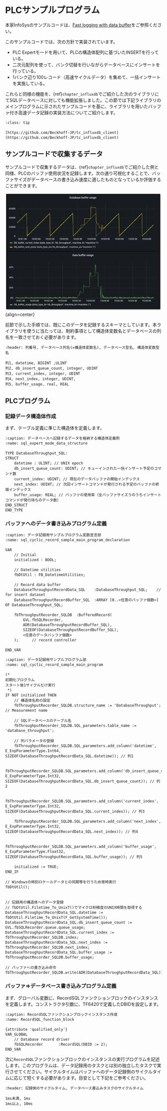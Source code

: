 # PLCサンプルプログラム

本家InfoSysのサンプルコードは、[Fast logging with data buffer](https://infosys.beckhoff.com/content/1033/tf6420_tc3_database_server/6263315851.html?id=94896054945471632)をご参照ください。

このサンプルコードでは、次の方針で実装されています。

* PLC Expertモードを用いて、PLCの構造体配列に基づいたINSERTを行っている。
* 二次元配列を使って、バンク切替を行いながらデータベースにインサートを行っている。
* 1バンク辺り100レコード（高速サイクルデータ）を集めて、一括インサートを実施している。

これらと同様の機能を、{ref}`chapter_influxdb`でご紹介した次のライブラリにてSQLデータベースに対しても機能拡張しました。この節では下記ライブラリのメインプログラムに示されたサンプルコードを基に、ライブラリを用いたバッファ付き高速データ記録の実装方法についてご紹介します。

```{admonition} 公開先のGithubリポジトリ
:class: tip 

[https://github.com/Beckhoff-JP/tc_influxdb_client](https://github.com/Beckhoff-JP/tc_influxdb_client) 

```

## サンプルコードで収集するデータ

サンプルコードで収集するデータは、{ref}`chapter_influxdb`でご紹介した例と同様、PLCのバッファ使用状況を記録します。次の通り可視化することで、バッファサイズがデータベースの書き込み速度に適したものとなっているか評価することができます。

![](../influxdb/assets/2023-08-08-10-09-56.png){align=center}

前節で示した手順では、既にこのデータを記録するスキーマとしています。本ライブラリを使うに当たっては、制約事項として構造体変数名とデータベースの列名を一致させておく必要があります。

```{csv-table}
:header: 列番号, データベース列名(=構造体変数名), データベース型名, 構造体変数型名

列1, datetime, BIGINT ,ULINT
列2, db_insert_queue_count, integer, UDINT
列3, current_index, integer, UDINT
列4, next_index, integer, UDINT,
列5, buffer_usage, real, REAL
```

## PLCプログラム

### 記録データ構造体作成

まず、テーブル定義に準じた構造体を定義します。

```{code-block} iecst
:caption: データベースへ記録するデータを格納する構造体定義例
:name: sql_expert_mode_data_structure

TYPE DatabaseThroughput_SQL:
STRUCT
    datetime : ULINT; // UNIX epoch
    db_insert_queue_count: UDINT; // キューインされた一括インサート予定のコマンド数
    current_index: UDINT; // 現在のデータバッファの開始インデックス
    next_index: UDINT; // 次回インサートコマンドが発行される予定のバッファの終端インデックス
    buffer_usage: REAL; // バッファの使用率（全バッファサイズうのうちインサートコマンドが発行待ちのデータ数）
END_STRUCT
END_TYPE
```

### バッファへのデータ書き込みプログラム定義

```{code-block} iecst
:caption: データ記録用サンプルプログラム変数宣言部
:name: sql_cyclic_record_sample_main_program_declaration

VAR
    // Initial
    initialized : BOOL;

    // Datetime utilities
    fbDtUtil : FB_DatetimeUtilities;

    // Record data buffer
    DatabaseThroughputRecordData_SQL    :DatabaseThroughput_SQL;    // for insert dataset
    DatabaseThroughputRecordBuffer_SQL  :ARRAY [0..<任意のバッファ個数>] OF DatabaseThroughput_SQL;

    fbThroughputRecorder_SQLDB  :BufferedRecord(
        GVL.fbSQLRecorder, 
        ADR(DatabaseThroughputRecordBuffer_SQL), 
        SIZEOF(DatabaseThroughputRecordBuffer_SQL),
        <任意のデータバッファ個数>
    );		// record controller

END_VAR
```



```{code-block}
:caption: データ記録用サンプルプログラム部
:name: sql_cyclic_record_sample_main_program

(* 
初期化プログラム
スタート後1サイクルだけ実行
 *)
IF NOT initialized THEN
    // 構造体名称の設定
    fbThroughputRecorder_SQLDB.structure_name := 'DatabaseThroughput'; // Measurement name

    // SQLデータベースのテーブル名
    fbThroughputRecorder_SQLDB.SQL_parameters.table_name := 'database_throughput';

    // 列パラメータの登録
    fbThroughputRecorder_SQLDB.SQL_parameters.add_column('datetime', E_ExpParameterType.Int64, SIZEOF(DatabaseThroughputRecordData_SQL.datetime)); // 列1

    fbThroughputRecorder_SQLDB.SQL_parameters.add_column('db_insert_queue_count', E_ExpParameterType.Int32, SIZEOF(DatabaseThroughputRecordData_SQL.db_insert_queue_count)); // 列2

    fbThroughputRecorder_SQLDB.SQL_parameters.add_column('current_index', E_ExpParameterType.Int32, SIZEOF(DatabaseThroughputRecordData_SQL.current_index)); // 列3

    fbThroughputRecorder_SQLDB.SQL_parameters.add_column('next_index', E_ExpParameterType.Int32, SIZEOF(DatabaseThroughputRecordData_SQL.next_index)); // 列4

    fbThroughputRecorder_SQLDB.SQL_parameters.add_column('buffer_usage', E_ExpParameterType.Float32, SIZEOF(DatabaseThroughputRecordData_SQL.buffer_usage)); // 列5

    initialized := TRUE;
END_IF

// Windowsの時刻ロケールデータとの同期等を行うため常時実行
fbDtUtil();


// 記録用の構造体へのデータ登録
// fbDtUtil.Filetime_To_UnixT()でマイクロ秒精度のUNIX時間を取得する
DatabaseThroughputRecordData_SQL.datetime := fbDtUtil.Filetime_To_UnixT(F_GetSystemTime());
DatabaseThroughputRecordData_SQL.db_insert_queue_count := GVL.fbSQLRecorder.queue.queue_usage;
DatabaseThroughputRecordData_SQL.current_index := fbThroughputRecorder_SQLDB.index;
DatabaseThroughputRecordData_SQL.next_index := fbThroughputRecorder_SQLDB.next_index;
DatabaseThroughputRecordData_SQL.buffer_usage := fbThroughputRecorder_SQLDB.buffer_usage;

// バッファへの書き込み命令
fbThroughputRecorder_SQLDB.write(ADR(DatabaseThroughputRecordData_SQL));
```


### バッファ⇒データベース書き込みプログラム定義

まず、グローバル変数に、RecordSQLファンクションブロックのインスタンスを定義します。コンストラクタ引数に、TF6420で定義したDBIDを設定します。

```{code-block} iecst
:caption: RecordSQLファンクションブロックインスタンス作成
:name: RecordSQL_function_block

{attribute 'qualified_only'}
VAR_GLOBAL
    // Database record driver
    fbSQLRecorder 		:RecordSQL(DBID := 2);
END_VAR
```

次に`RecordSQL`ファンクションブロックのインスタンスの実行プログラムを記述します。このプログラムは、データ記録用のタスクとは別の独立したタスクで実行させてください。サイクルタイムはバッファへのデータ記録側のサイクルタイムに応じて短くする必要があります。目安として下記をご参考ください。

```{csv-table}
:header: 記録側のサイクルタイム, データベース書込みタスクのサイクルタイム

1ms未満, 1ms
1ms以上, 10ms
```